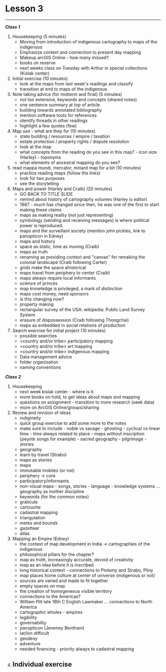 Lesson 3 
========

---

*__Class 1__*  

1. Housekeeping (5 minutes)  
   -   Moving from introduction of indigenous cartography to maps of the indigenous
   -   Emphasize context and connection to present day mapping
   -   Makeup arcGIS Online - how many missed?
   -   books on reserve
   -   next weeks class on Tuesday with Arthur in special collections (Kislak center)  
2. Initial exercise (10 minutes)  
   -   look at the maps from last week's readings and classify  
   -   transition at end to maps of the indigenous
3. Note taking advice (for midterm and final)  (5 minutes)
   -   not too extensive, keywords and concepts (shared notes)
   -   one sentence summary at top of article
   -   building towards annotated bibliography
   -   mention software tools for references
   -   identify threads in other readings 
   -   highlight a few quotes (few)  
4. Map use - what are they for (10 minutes)  
   -   state building / resources / empire / taxation
   -   estate protection / property rights / dispute resolution
   -   look at the map 
      -   what concepts from the reading do you see in this map?
         -   icon size (Harley)
         -   toponyms
      -   what elements of ancestral mapping do you see?
5. read mappa mundi, mercator, minard map for a bit (10 minutes)
   -   practice reading maps (follow the links)
   -   look for two purposes
   -   see the storytelling
5. Maps and power (Harley and Craib) (20 minutes)
   -   GO BACK TO TITLE SLIDE
   -   remind about history of cartography volumes (Harley is editor)
      -   1987 - much has changed since then, he was one of the first to start making these claims
      -   maps as making reality (not just representing)
      -   symbology (sending and receiving messages) is where political power is reproduced.
      -   maps and the surveillant society (mention john pickles, link to panopticon in Edney)
   -   maps and history
      -   space as static, time as moving (Craib)
      -   maps as truth
      -   renaming as providing context and "canvas" for remaking the colonial landscape (Craib following Carter)
      -   grids make the space ahistorical
      -   maps travel from periphery to center (Craib)
      -   maps always require local informants
   -   science of princes
      -   map knowledge is privileged, a mark of distinction
      -   maps cost money, need sponsors
      -   is this changing now?
   -   property making
      -   rectangular survey of the USA: wikipedia: Public Land Survey System
      -   erasure of dispossession (Craib following Thongchai)
      -   maps as embedded in social relations of production
6. Search exercise for initial project (10 minutes)
   -   possible searches
      -   <country and/or tribe> participatory mapping
      -   <country and/or tribe> art mapping
      -   <country and/or tribe> indigenous mapping  
   -   Data management advice
      -   folder organization  
      -   naming conventions  

*__Class 2__*  

1. Housekeeping
   -   next week kislak center - where is it.
   -   more books on hold, to get ideas about maps and mapping
   -   questions on assignment - transition to more research (seek data)
   -   more on ArcGIS Online/groups/sharing
2. Review and revision of ideas
   -   indigineity
      -   quick group exercise to add some more to the notes
      -   make sure to include
         -   noble vs savage
         -   ghosting
         -   cyclical vs linear time
         -   time always related to place
         -   maps without inscription (peyote songs for example)
         -   sacred geography - pilgrimage - stories
   -   geography
      -   learn by travel (Strabo)
      -   maps as stories
   -   maps
      -   immutable mobiles (or not)
      -   periphery -> core
      -   participatory/informants
      -   non-visual maps
         -   songs, stories
         -   language
         -   knowledge systems ... geography as mother discipline
   -   keywords (for the common notes)
      -   graticule
      -   cartouche
      -   cadastral mapping
      -   triangulation
      -   metes and bounds
      -   gazetteer
      -   atlas
3. Mapping an Empire (Edney)
   -   the context of map development in India -> cartographies of the indigenous
   -   philosophical pillars for the chapter?
      -   map as truth, increasingly accurate, devoid of creativity
      -   map as an idea before it is inscribed
      -   long historical context - connections to Ptolemy and Strabo, Pliny
      -   map places home culture at center of universe (indigenous or not)
      -   sources are varied and made to fit together
      -   empty spaces on map
      -   the creation of homogeneous visible territory
   -   connections to the Americas?
      -   William Pitt late 18th C English Lawmaker ... connections to North America
   -   cartographic wholes - empires
      -   legibility
      -   governability 
      -   panopticon (Jeremey Bentham)
   -   lat/lon difficult
      -   geodesy
      -   adventure
      -   needed financing
         -    priority always to cadastral mapping
4. Individual exercise
   -   

